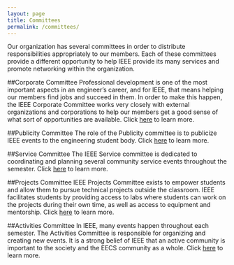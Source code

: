 ```yaml
---
layout: page
title: Committees
permalink: /committees/
---
```


Our organization has several committees in order to distribute responsibilities appropriately to our members. Each of these committees provide a different opportunity to help IEEE provide its many services and promote networking within the organization.

##Corporate Committee
Professional development is one of the most important aspects in an engineer’s career, and for IEEE, that means helping our members find jobs and succeed in them. In order to make this happen, the IEEE Corporate Committee works very closely with external organizations and corporations to help our members get a good sense of what sort of opportunities are available. Click [here](/committees/corporate) to learn more.

##Publicity Committee
The role of the Publicity committee is to publicize IEEE events to the engineering student body. Click [here](/committees/publicity) to learn more.

##Service Committee
The IEEE Service committee is dedicated to coordinating and planning several community service events throughout the semester. Click [here](/committees/service) to learn more.

##Projects Committee
IEEE Projects Committee exists to empower students and allow them to pursue technical projects outside the classroom. IEEE facilitates students by providing access to labs where students can work on the projects during their own time, as well as access to equipment and mentorship. Click [here](/committees/projects) to learn more.

##Activities Committee
In IEEE, many events happen throughout each semester. The Activities Committee is responsible for organizing and creating new events. It is a strong belief of IEEE that an active community is important to the society and the EECS community as a whole. Click [here](/committees/activities) to learn more.